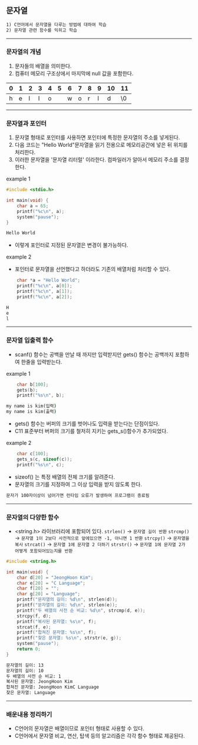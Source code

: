 ## 문자열

```txt
1) C언어에서 문자열을 다루는 방법에 대하여 학습
2) 문자열 관련 함수를 익히고 학습  
```

---

### 문자열의 개념

1) 문자들의 배열을 의미한다.
2) 컴퓨터 메모리 구조상에서 마지막에 null 값을 포함한다.

|0|1|2|3|4|5|6|7|8|9|10|11|
|-|-|-|-|-|-|-|-|-|-|-|-|
|h|e|l|l|o| |w|o|r|l|d|\0|

---

### 문자열과 포인터

1) 문자열 형태로 포인터를 사용하면 포인터에 특정한 문자열의 주소를 넣게된다.
2) 다음 코드는 "Hello World"문자열을 읽기 전용으로 메모리공간에 넣은 뒤 위치를 처리한다.
3) 이러한 문자열을 '문자열 리터럴' 이라한다. 컴파일러가 알아서 메모리 주소를 결정한다.

example 1

```c
#include <stdio.h>

int main(void) {
	char a = 65;
	printf("%c\n", a);
	system("pause");
}
```

```cmd
Hello World
```

* 이렇게 포인터로 지정된 문자열은 변경이 불가능하다.

example 2

* 포인터로 문자열을 선언했다고 하더라도 기존의 배열처럼 처리할 수 있다.

```c
	char *a = "Hello World";
	printf("%c\n", a[0]);
	printf("%c\n", a[1]);
	printf("%c\n", a[2]);
```

```cmd
H
e
l
```

---

### 문자열 입출력 함수

* scanf() 함수는 공백을 만날 때 까지만 입력받지만 gets() 함수는 공백까지 포함하여 한줄을 입력받는다.

example 1

```c
	char b[100];
	gets(b);
	printf("%s\n", b);
```

```cmd
my name is kim(입력)
my name is kim(출력)
```

* gets() 함수는 버퍼의 크기를 벗어나도 입력을 받는다는 단점이있다.
* C11 표준부터 버퍼의 크기를 철저히 지키는 gets_s()함수가 추가되었다.

example 2

```c
	char c[100];
	gets_s(c, sizeof(c));
	printf("%s\n", c);
```

* sizeof() 는 특정 배열의 전체 크기를 알려준다.
* 문자열의 크기를 지정하여 그 이상 입력을 받지 않도록 한다.

```txt
문자가 100자이상이 넘어가면 런타임 오류가 발생하여 프로그램이 종료됨 
```

---

### 문자열의 다양한 함수

* <string.h> 라이브러리에 포함되어 있다.
`strlen()` -> `문자열 길이 반환`
`strcmp()` -> `문자열 1이 2보다 사전적으로 앞에있으면 -1, 아니면 1 반환`
`strcpy()` -> `문자열을 복사`
`strcat()` -> `문자열 1에 문자열 2 더하기`
`strstr()` -> `문자열 1에 문자열 2가 어떻게 포함되어있는지를 반환`

```c
#include <string.h>

int main(void) {
	char d[20] = "JeongHoon Kim";
	char e[20] = "C Language";
	char f[20] = "";
	char g[20] = "Language";
	printf("문자열의 길이: %d\n", strlen(d));
	printf("문자열의 길이: %d\n", strlen(e));
	printf("두 배열의 사전 순 비교: %d\n", strcmp(d, e));
	strcpy(f, d);
	printf("복사된 문자열: %s\n", f);
	strcat(f, e);
	printf("합쳐진 문자열: %s\n", f);
	printf("찾은 문자열: %s\n", strstr(e, g));
	system("pause");
	return 0;
}
```

```cmd
문자열의 길이: 13
문자열의 길이: 10
두 배열의 사전 순 비교: 1
복사된 문자열: JeongHoon Kim
합쳐진 문자열: JeongHoon KimC Language
찾은 문자열: Language
```

---

### 배운내용 정리하기

* C언어의 문자열은 배열이므로 포인터 형태로 사용할 수 있다.
* C언어에서 문자열 비교, 연산, 탑색 등의 알고리즘은 각각 함수 형태로 제공된다.
